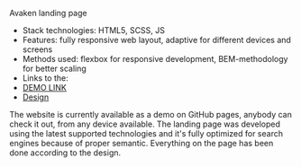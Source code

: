Avaken landing page

- Stack technologies: HTML5, SCSS, JS
- Features: fully responsive web layout, adaptive for different devices and screens
- Methods used: flexbox for responsive development, BEM-methodology for better scaling
- Links to the:
- [DEMO LINK](https://sasha-kozlovskyy.github.io/AVAKEN/)
- [Design](https://www.figma.com/file/dFbqcI4YVgXAYNV0jNU9oq/Test-work-for-developers?node-id=0%3A71)

The website is currently available as a demo on GitHub pages, anybody can check it out, from any device available. The landing page was developed using the latest supported technologies and it's fully optimized for search engines because of proper semantic. Everything on the page has been done according to the design.
